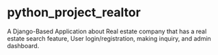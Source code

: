 # python_project_realtor
A Django-Based Application about Real estate company that has a real estate search feature, User login/registration, making inquiry, and admin dashboard.